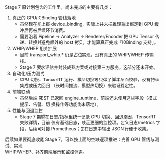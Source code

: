 Stage 7 原计划包含的工作里，尚未完成的主要有几类：
                                                                                      
  1. 真正的 GPU/IOBinding 管线落地                                                    
      - 虽然现在能上报 device_binding，实际上并未把推理输出绑定到 GPU 缓冲后再被后续环节消费。                                                                            
      - 需要沿着 Pipeline → Analyzer → Renderer/Encoder 把 GPU Tensor 传递、转换并避免额外的 host 拷贝，才能算真正完成「IOBinding 支持」。                                
  2. WHIP/WHEP 相关扩展                                                               
      - 目前 transport_whip.* 仍是占位实现，没有真正的 WHIP/WHEP 传输栈。             
      - Stage 7 要求评估并封装成熟方案或对接第三方服务，这部分还未开始。              
  3. 自动化/压力测试                                                                  
      - GPU 切换、TensorRT 运行、模型切换等只做了脚本层面校验，没有持续集成或压力回归 
  （长时间推流、模型热切换）来验证稳定性。                                            
  4. 前端联动                                                                         
      - 虽然后端 REST 已返回 engine_runtime，前端还未使用这些字段（模式提示、告警、切 
  换操作等功能尚未落地）。                                                            
  5. 性能与回退监控                                                                   
      - Stage 7 期望在日志/指标里统一记录 GPU 切换、回退原因、TensorRT 失败详情，目前 
  仅有基础日志，缺乏更细的监控项。定义日志/metrics 字段，后续可对接 Prometheus；先在日志中输出 JSON 行便于收集。                                                    
                                                                                      
  后续如果要彻底收尾 Stage 7，可以按上面的空缺逐项推进：完善 GPU 管线与测试、实现     
  WHIP/WHEP、补齐前端展示和监控体系。